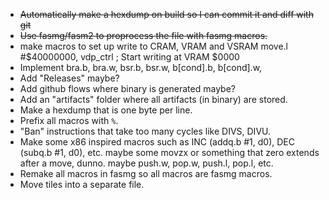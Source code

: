 * ~~Automatically make a hexdump on build so I can commit it and diff with git~~
* ~~Use fasmg/fasm2 to proprocess the file with fasmg macros.~~
* make macros to set up write to CRAM, VRAM and VSRAM
    move.l  #$40000000, vdp_ctrl    ; Start writing at VRAM $0000
* Implement bra.b, bra.w, bsr.b, bsr.w, b[cond].b, b[cond].w, 
* Add "Releases" maybe?
* Add github flows where binary is generated maybe?
* Add an "artifacts" folder where all artifacts (in binary) are stored.
* Make a hexdump that is one byte per line.
* Prefix all macros with `%`.
* "Ban" instructions that take too many cycles like DIVS, DIVU.
* Make some x86 inspired macros such as INC (addq.b #1, d0), DEC (subq.b #1, d0), etc.
  maybe some movzx or something that zero extends after a move, dunno.
  maybe push.w, pop.w, push.l, pop.l, etc.
* Remake all macros in fasmg so all macros are fasmg macros.
* Move tiles into a separate file.